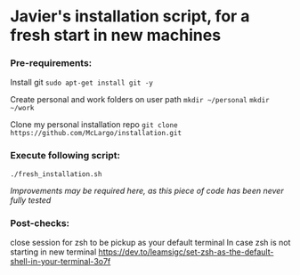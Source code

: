 # Javier's installation script, for a fresh start in new machines


### Pre-requirements:

Install git
`sudo apt-get install git -y`

Create personal and work folders on user path
`mkdir ~/personal`
`mkdir ~/work`

Clone my personal installation repo
`git clone https://github.com/McLargo/installation.git`

### Execute following script:

`./fresh_installation.sh`

_Improvements may be required here, as this piece of code has been never fully tested_

### Post-checks:
close session for zsh to be pickup as your default terminal
In case zsh is not starting in new terminal
https://dev.to/leamsigc/set-zsh-as-the-default-shell-in-your-terminal-3o7f
